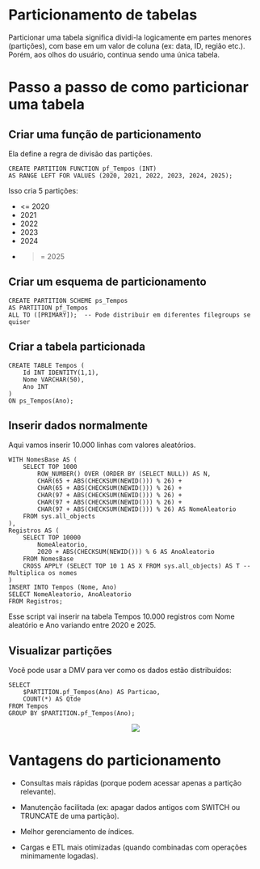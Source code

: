 # Particionamento de tabelas

Particionar uma tabela significa dividi-la logicamente em partes menores (partições), com base em um valor de coluna (ex: data, ID, região etc.). Porém, aos olhos do usuário, continua sendo uma única tabela.

# Passo a passo de como particionar uma tabela

## Criar uma função de particionamento

Ela define a regra de divisão das partições.

```TSQL
CREATE PARTITION FUNCTION pf_Tempos (INT)
AS RANGE LEFT FOR VALUES (2020, 2021, 2022, 2023, 2024, 2025);
```

Isso cria 5 partições:

  - <= 2020
  - 2021
  - 2022
  - 2023
  - 2024
  - >= 2025

## Criar um esquema de particionamento

```TSQL
CREATE PARTITION SCHEME ps_Tempos
AS PARTITION pf_Tempos
ALL TO ([PRIMARY]);  -- Pode distribuir em diferentes filegroups se quiser
```

## Criar a tabela particionada

```TSQL
CREATE TABLE Tempos (
    Id INT IDENTITY(1,1),
    Nome VARCHAR(50),
    Ano INT
)
ON ps_Tempos(Ano);
```

## Inserir dados normalmente

Aqui vamos inserir 10.000 linhas com valores aleatórios.

```TSQL
WITH NomesBase AS (
    SELECT TOP 1000 
        ROW_NUMBER() OVER (ORDER BY (SELECT NULL)) AS N,
        CHAR(65 + ABS(CHECKSUM(NEWID())) % 26) + 
        CHAR(65 + ABS(CHECKSUM(NEWID())) % 26) + 
        CHAR(97 + ABS(CHECKSUM(NEWID())) % 26) + 
        CHAR(97 + ABS(CHECKSUM(NEWID())) % 26) + 
        CHAR(97 + ABS(CHECKSUM(NEWID())) % 26) AS NomeAleatorio
    FROM sys.all_objects
),
Registros AS (
    SELECT TOP 10000
        NomeAleatorio,
        2020 + ABS(CHECKSUM(NEWID())) % 6 AS AnoAleatorio
    FROM NomesBase
    CROSS APPLY (SELECT TOP 10 1 AS X FROM sys.all_objects) AS T -- Multiplica os nomes
)
INSERT INTO Tempos (Nome, Ano)
SELECT NomeAleatorio, AnoAleatorio
FROM Registros;
```

Esse script vai inserir na tabela Tempos 10.000 registros com Nome aleatório e Ano variando entre 2020 e 2025.

## Visualizar partições

Você pode usar a DMV para ver como os dados estão distribuídos:

```TSQL
SELECT 
    $PARTITION.pf_Tempos(Ano) AS Particao,
    COUNT(*) AS Qtde
FROM Tempos
GROUP BY $PARTITION.pf_Tempos(Ano);
```

<p align="center">
<img src="https://github.com/user-attachments/assets/5540c262-7140-42ec-9f9d-5b72246dcd0d">
</p>


# Vantagens do particionamento

- Consultas mais rápidas (porque podem acessar apenas a partição relevante).

- Manutenção facilitada (ex: apagar dados antigos com SWITCH ou TRUNCATE de uma partição).

- Melhor gerenciamento de índices.

- Cargas e ETL mais otimizadas (quando combinadas com operações minimamente logadas).

